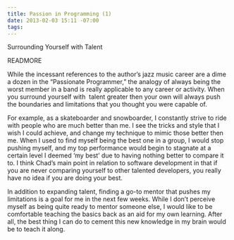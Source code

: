 ```yaml
---
title: Passion in Programming (1)
date: 2013-02-03 15:11 -07:00
tags:
---
```



Surrounding Yourself with Talent

READMORE

While the incessant references to the author’s jazz music career are a dime a dozen in the “Passionate Programmer,” the analogy of always being the worst member in a band is really applicable to any career or activity. When you surround yourself with  talent greater then your own will always push the boundaries and limitations that you thought you were capable of. 	

 For example, as a skateboarder and snowboarder, I constantly strive to ride with people who are much better than me. I see the tricks and style that I wish I could achieve, and change my technique to mimic those better then me. When I used to find myself being the best one in a group, I would stop pushing myself, and my top performance would begin to stagnate at a certain level I deemed ‘my best’ due to having nothing better to compare it to.
I think Chad’s main point in relation to software development in that if you are never comparing yourself to other talented developers, you really have no idea if you are doing your best. 

In addition to expanding talent, finding a go-to mentor that pushes my limitations is a goal for me in the next few weeks. While I don’t perceive myself as being quite ready to mentor someone else, I would like to be comfortable teaching the basics back as an aid for my own learning. After all, the best thing I can do to cement this new knowledge in my brain would be to teach it along.
